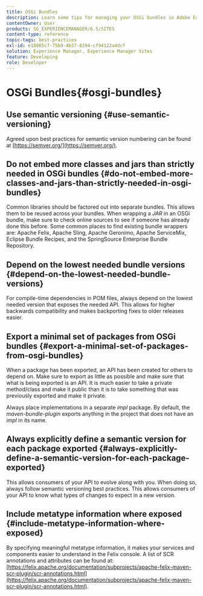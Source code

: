 ```yaml
---
title: OSGi Bundles
description: Learn some tips for managing your OSGi bundles in Adobe Experience Manager.
contentOwner: User
products: SG_EXPERIENCEMANAGER/6.5/SITES
content-type: reference
topic-tags: best-practices
exl-id: e18065c7-75b9-4b37-8294-cf94122a4dcf
solution: Experience Manager, Experience Manager Sites
feature: Developing
role: Developer
---
```

# OSGi Bundles{#osgi-bundles}

## Use semantic versioning {#use-semantic-versioning}

Agreed upon best practices for semantic version numbering can be found at [https://semver.org/](https://semver.org/).

## Do not embed more classes and jars than strictly needed in OSGi bundles {#do-not-embed-more-classes-and-jars-than-strictly-needed-in-osgi-bundles}

Common libraries should be factored out into separate bundles. This allows them to be reused across your bundles. When wrapping a *JAR* in an OSGi bundle, make sure to check online sources to see if someone has already done this before. Some common places to find existing bundle wrappers are: Apache Felix, Apache Sling, Apache Geronimo, Apache ServiceMix, Eclipse Bundle Recipes, and the SpringSource Enterprise Bundle Repository.

## Depend on the lowest needed bundle versions {#depend-on-the-lowest-needed-bundle-versions}

For compile-time dependencies in POM files, always depend on the lowest needed version that exposes the needed API. This allows for higher backwards compatibility and makes backporting fixes to older releases easier.

## Export a minimal set of packages from OSGi bundles {#export-a-minimal-set-of-packages-from-osgi-bundles}

When a package has been exported, an API has been created for others to depend on. Make sure to export as little as possible and make sure that what is being exported is an API. It is much easier to take a private method/class and make it public than it is to take something that was previously exported and make it private.

Always place implementations in a separate *impl* package. By default, the *maven-bundle-plugin* exports anything in the project that does not have an *impl* in its name.

## Always explicitly define a semantic version for each package exported {#always-explicitly-define-a-semantic-version-for-each-package-exported}

This allows consumers of your API to evolve along with you. When doing so, always follow semantic versioning best practices. This allows consumers of your API to know what types of changes to expect in a new version.

## Include metatype information where exposed {#include-metatype-information-where-exposed}

By specifying meaningful metatype information, it makes your services and components easier to understand in the Felix console. A list of SCR annotations and attributes can be found at: [https://felix.apache.org/documentation/subprojects/apache-felix-maven-scr-plugin/scr-annotations.html](https://felix.apache.org/documentation/subprojects/apache-felix-maven-scr-plugin/scr-annotations.html).
